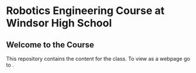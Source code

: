 <h1>Robotics Engineering Course at Windsor High School</h1>
<h2>Welcome to the Course</h2>
<p>This repository contains the content for the class.  To view as a webpage go to <a href="https://stcline.github.io/Robotics_Engineering_Course/index.html"></a>.</p>
